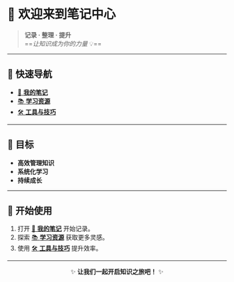 # 🌟 **欢迎来到笔记中心**

> **记录 · 整理 · 提升**  
> ==*让知识成为你的力量* 💡==

---

## 📖 **快速导航**
- [📂 **我的笔记**](./my-notes.md)
- [📚 **学习资源**](./resources.md)
- [🛠️ **工具与技巧**](./tools.md)

---

## 🎯 **目标**
- **高效管理知识**
- **系统化学习**
- **持续成长**

---

## 📝 **开始使用**
1. 打开 [📂 **我的笔记**](./my-notes.md) 开始记录。
2. 探索 [📚 **学习资源**](./resources.md) 获取更多灵感。
3. 使用 [🛠️ **工具与技巧**](./tools.md) 提升效率。

---

<div align="center">

✨ **让我们一起开启知识之旅吧！** ✨

</div>
